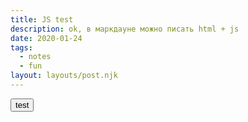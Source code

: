 ```yaml
---
title: JS test
description: ok, в маркдауне можно писать html + js
date: 2020-01-24
tags:
  - notes
  - fun
layout: layouts/post.njk
---
```


<div class="test">
  <button onClick="handler()">test</button>
  <script>
    function handler() {
      alert('ok, в маркдауне можно писать html + js')
    }
  </script>
</div>
